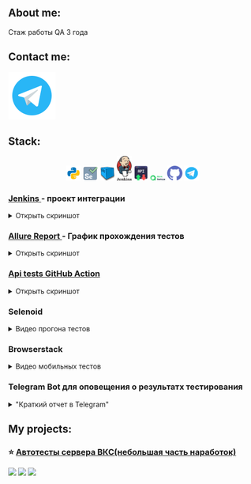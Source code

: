  ## About me:
Стаж работы QA 3 года<br> 
  
  ## Contact me: 
  <div id="contact_me">

  <a href="https://t.me/nestandarta">
    <img src="images/logo/telegram.svg" alt="Telegram"/>
  </a>

</div>
  
  
  
 ## Stack:
 <p align="center">
<img width="6%" title="Python" src="images/logo/python.svg">
<img width="6%" title="Selenium" src="images/logo/selenium.png">
<img width="6%" title="Selenoid" src="images/logo/selenoid.png">
<img width="6%" title="Jenkins" src="images/logo/jenkins.svg">
<img width="6%" title="Rest-api" src="images/logo/rest-api.png">
<img width="6%" title="Allure Report" src="images/logo/testopslogo.svg">
<img width="6%" title="GitHub" src="images/logo/github.svg">
<img width="6%" title="Telegram" src="images/logo/telegram.svg">
</p>

<h3> <a href="https://jenkins.autotests.cloud/job/VinteoServer/"> Jenkins </a> - проект интеграции </h3>
    <details><summary>Открыть скриншот</summary>
        <img width="80%" src="images/JenkinsPage.png">
    </details>

<h3> <a href="https://jenkins.autotests.cloud/job/VinteoServer/allure/"> Allure Report </a> - График прохождения тестов</h3>
    <details><summary>Открыть скриншот</summary>
        <img width="80%" src="images/allureReport.png">
    </details>

<h3> <a href="https://github.com/andreychashkin/qa_quru_api/actions">Api tests GitHub Action</a> </h3>
    <details><summary>Открыть скриншот</summary>
        <img width="80%" src="images/gitHubAction.png">
    </details>

<h3> Selenoid </h3>
    <details><summary>Видео прогона тестов</summary>
        <img src='videos/fastCall.gif' width="80%" title="Быстрый вызов в конференцию ВКС">
        <img src='videos/StartConference.gif' width="80%" title="Старт конференции ВКС">
    </details>

<h3> Browserstack </h3>
    <details><summary>Видео мобильных тестов</summary>
        <img src='videos/newContactMobile.gif' width="80%" title="Добавить контакт в адресную книгу">
        <img src='videos/registrationMobile.gif' width="80%" title="Регистрация на сервере">
    </details>

<h3> Telegram Bot для оповещения о результатх тестирования </h3>
    <details><summary>"Краткий отчет в Telegram"</summary>
        <img src='images/tg_bot.png' width="50%" title="Краткий отчет в Telegram">
    </details>


## My projects:
### :star: <a target="_blank" href="https://github.com/andreychashkin/qa_quru_api.git">Автотесты сервера ВКС(небольшая часть наработок)</a>

![](http://github-profile-summary-cards.vercel.app/api/cards/stats?username=andreychashkin)
![](http://github-profile-summary-cards.vercel.app/api/cards/repos-per-language?username=andreychashkin) 
![](https://github-profile-summary-cards.vercel.app/api/cards/profile-details?username=andreychashkin)
